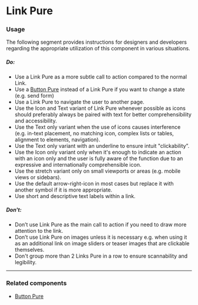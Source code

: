 # Link Pure

<TableOfContents></TableOfContents>

### Usage

The following segment provides instructions for designers and developers regarding the appropriate utilization of this
component in various situations.

##### Do:

- Use a Link Pure as a more subtle call to action compared to the normal Link.
- Use a [Button Pure](components/button-pure) instead of a Link Pure if you want to change a state (e.g. send form)
- Use a Link Pure to navigate the user to another page.
- Use the Icon and Text variant of Link Pure whenever possible as icons should preferably always be paired with text for
  better comprehensibility and accessibility.
- Use the Text only variant when the use of icons causes interference (e.g. in-text placement, no matching icon, complex
  lists or tables, alignment to elements, navigation).
- Use the Text only variant with an underline to ensure intuit "clickability”.
- Use the Icon only variant only when it's enough to indicate an action with an icon only and the user is fully aware of
  the function due to an expressive and internationally comprehensible icon.
- Use the stretch variant only on small viewports or areas (e.g. mobile views or sidebars).
- Use the default arrow-right-icon in most cases but replace it with another symbol if it is more appropriate.
- Use short and descriptive text labels within a link.

##### Don't:

- Don’t use Link Pure as the main call to action if you need to draw more attention to the link.
- Don’t use Link Pure on images unless it is necessary e.g. when using it as an additional link on image sliders or
  teaser images that are clickable themselves.
- Don't group more than 2 Links Pure in a row to ensure scannability and legibility.

---

### Related components

- [Button Pure](components/button-pure)
